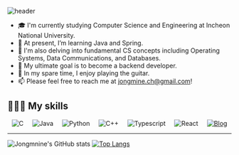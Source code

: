 ![header](https://capsule-render.vercel.app/api?type=waving&color=timeAuto&height=300&section=header&text=Jongmin%20Choi%20👋&fontSize=90&animation=fadeIn)

- 🎓 I'm currently studying Computer Science and Engineering at Incheon National University.
- 🌱 At present, I’m learning Java and Spring.
- 📝 I'm also delving into fundamental CS concepts including Operating Systems, Data Communications, and Databases.
- 🎯 My ultimate goal is to become a backend developer.
- 🎸 In my spare time, I enjoy playing the guitar.
- 📫 Please feel free to reach me at jongmine.ch@gmail.com!

## 🧑🏻‍💻 My skills

<div style="display:flex; justify-content: space-around; flex-wrap: wrap;">
  <img alt="C" src="https://img.shields.io/badge/C-A8B9CC?style=for-the-badge&logo=C&logoColor=white">
  <img alt="Java" src ="https://img.shields.io/badge/Java-ED8B00?style=for-the-badge&logo=openjdk&logoColor=white"/>
  <img alt="Python" src="https://img.shields.io/badge/Python-3776AB?style=for-the-badge&logo=Python&logoColor=white">
  <img alt="C++" src="https://img.shields.io/badge/C++-00599C?style=for-the-badge&logo=cplusplus&logoColor=white">
  <img alt="Typescript" src="https://img.shields.io/badge/Typescript-3178C6?style=for-the-badge&logo=typescript&logoColor=white">
  <img alt="React" src="https://img.shields.io/badge/React-61DAFB?style=for-the-badge&logo=react&logoColor=white">
  <a href="https://velog.io/@jongmine_c/">
    <img alt="Blog" src="https://img.shields.io/badge/Velog-20C997?style=for-the-badge&logo=velog&logoColor=white">
  </a>
</div>

---

![Jongmnine's GitHub stats](https://github-readme-stats.vercel.app/api?username=jongmine&show_icons=true&theme=tokyonight)
[![Top Langs](https://github-readme-stats.vercel.app/api/top-langs/?username=jongmine&layout=compact&theme=tokyonight)](https://github.com/metleeha)

<!--
[![Solved.ac Profile](http://mazassumnida.wtf/api/v2/generate_badge?boj=jongmine)](https://solved.ac/jongmine/)
-->
